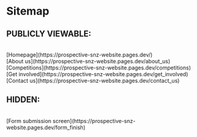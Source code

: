 # Sitemap

## PUBLICLY VIEWABLE:
<br>
[Homepage](https://prospective-snz-website.pages.dev/)
<br>
[About us](https://prospective-snz-website.pages.dev/about_us)
<br>
[Competitions](https://prospective-snz-website.pages.dev/competitions)
<br>
[Get involved](https://prospective-snz-website.pages.dev/get_involved)
<br>
[Contact us](https://prospective-snz-website.pages.dev/contact_us)

## HIDDEN: 
<br>
[Form submission screen](https://prospective-snz-website.pages.dev/form_finish)
